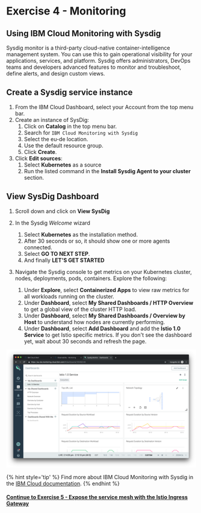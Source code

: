 # Exercise 4 - Monitoring

<!-- ## Using IBM Log Analysis with LogDNA

IBM Log Analysis with LogDNA is a third-party service that you can include as part of your IBM Cloud architecture to add log management capabilities. IBM Log Analysis with LogDNA is operated by LogDNA in partnership with IBM.

The service plan that you choose for an IBM Log Analysis with LogDNA instance defines the number of days that data is stored and retained in LogDNA. For example, if you choose the Free plan, data is not stored at all. However, if you choose the 7 day plan, data is stored for 7 days and you have access to it through the LogDNA Web UI.

## Configure your cluster with LogDNA

1. From the IBM Cloud Dashboard, select your Account from the top menu bar, NOT the IBM account.
2. Create an instance of LogDNA
   1. Click on **Catalog** in the top menu bar.
   2. Search for `IBM Log Analysis with LogDNA`
   3. Select the eu-de location.
   4. Use the default resource group.
   5. Click **Create**.
3. Click **Edit log sources**:
   1. Select **Kubernetes** as a source
   2. Run the listed commands against your Kubernetes cluster in the web terminal window.

## View logs in the LogDNA dashboard

1. Click **View LogDNA** to open the LogDNA console.
2. Generate some load on your application by visiting it in another browser window and wait 30 seconds.
3. Keep an eye on the LogDNA console for new log statements coming from your apps. Use the filters to select guestbook. Refresh the page if you do not see any filters.

![LogDNA dashboard](../README_images/observability-logging-logdna.png)

{% hint style='tip' %}
Find more about IBM Log Analysis with LogDNA in the [IBM Cloud documentation](https://cloud.ibm.com/docs/services/Log-Analysis-with-LogDNA/index.html#getting-started).
{% endhint %} -->

## Using IBM Cloud Monitoring with Sysdig

Sysdig monitor is a third-party cloud-native container-intelligence management system. You can use this to gain operational visibility for your applications, services, and platform. Sysdig offers administrators, DevOps teams and developers advanced features to monitor and troubleshoot, define alerts, and design custom views.

## Create a Sysdig service instance

1. From the IBM Cloud Dashboard, select your Account from the top menu bar.
2. Create an instance of SysDig:
   1. Click on **Catalog** in the top menu bar.
   2. Search for `IBM Cloud Monitoring with Sysdig`
   3. Select the eu-de location.
   4. Use the default resource group.
   5. Click **Create**.
3. Click **Edit sources**:
   1. Select **Kubernetes** as a source
   2. Run the listed command in the **Install Sysdig Agent to your cluster** section.


## View SysDig Dashboard

1. Scroll down and click on **View SysDig**

2. In the Sysdig _Welcome_ wizard
   1. Select **Kubernetes** as the installation method.
   2. After 30 seconds or so, it should show one or more agents connected.
   3. Select **GO TO NEXT STEP**.
   4. And finally **LET'S GET STARTED**
3. Navigate the Sysdig console to get metrics on your Kubernetes cluster, nodes, deployments, pods, containers. Explore the following:
   1. Under **Explore**, select **Containerized Apps** to view raw metrics for all workloads running on the cluster.
   2. Under **Dashboard**, select **My Shared Dashboards / HTTP Overview** to get a global view of the cluster HTTP load.
   3. Under **Dashboard**, select **My Shared Dashboards / Overview by Host** to understand how nodes are currently performing.
   4. Under **Dashboard**, select **Add Dashboard** and add the **Istio 1.0 Service** to get Istio specific metrics. If you don't see the dashboard yet, wait about 30 seconds and refresh the page.

![Sysdig dashboard](../README_images/observability-monitoring-sysdig.png)

{% hint style='tip' %}
Find more about IBM Cloud Monitoring with Sysdig in the [IBM Cloud documentation](https://cloud.ibm.com/docs/services/Monitoring-with-Sysdig/index.html#getting-started).
{% endhint %}

#### [Continue to Exercise 5 - Expose the service mesh with the Istio Ingress Gateway](../exercise-5/README.md)
